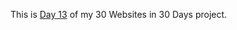 This is <a href='https://cwang1996.github.io/Travel/'>Day 13</a> of my 30 Websites in 30 Days project.
